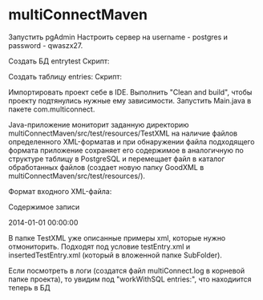 # multiConnectMaven
Запустить pgAdmin
Настроить сервер на username - postgres
и password - qwaszx27.

Создать БД entrytest
Скрипт:


Создать таблицу entries:
Скрипт:

Импортировать проект себе в IDE.
Выполнить "Clean and build", чтобы проекту подтянулись нужные ему зависимости.
Запустить Main.java в пакете com.multiconnect.

Java-приложение мониторит заданную директорию multiConnectMaven/src/test/resources/TestXML на наличие файлов определенного XML-форматав  и при обнаружении файла подходящего формата приложение сохраняет его содержимое в аналогичную по структуре таблицу в PostgreSQL и перемещает файл в каталог обработанных файлов (создает новую папку GoodXML в multiConnectMaven/src/test/resources/).

Формат входного XML-файла:
<Entry>
  <!--строка длиной до 1024 символов-->
  <content>Содержимое записи</content>
  <!--дата создания записи-->
  <date>2014-01-01 00:00:00</date>
</Entry>

В папке TestXML уже описанные примеры xml, которые нужно отмониторить.
Подходят под условие testEntry.xml и insertedTestEntry.xml (который в вложенной папке SubFolder).

Если посмотреть в логи (создатся файл multiConnect.log в корневой папке проекта), то увидим под "workWithSQL entries:", что находиится теперь в БД
